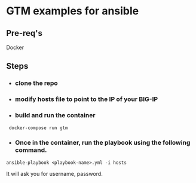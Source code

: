 
# GTM examples for ansible

## Pre-req's

Docker

## Steps

* ### clone the repo

* ### modify hosts file to point to the IP of your BIG-IP

* ### build and run the container

``` docker-compose run gtm```

* ### Once in the container, run the playbook using the following command.

``` ansible-playbook <playbook-name>.yml -i hosts ```

It will ask you for username, password. 


